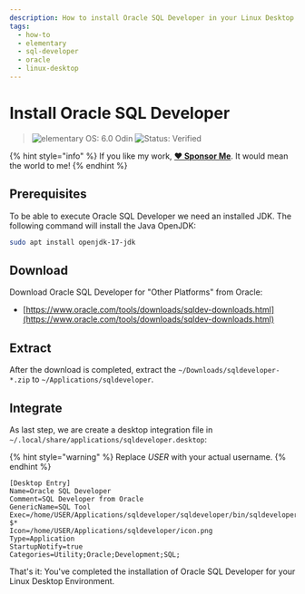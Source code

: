 ```yaml
---
description: How to install Oracle SQL Developer in your Linux Desktop Environment.
tags:
  - how-to
  - elementary
  - sql-developer
  - oracle
  - linux-desktop
---
```


# Install Oracle SQL Developer

> ![elementary OS: 6.0 Odin](https://img.shields.io/badge/elementary%C2%A0OS-6.0%20Odin-007aff)
> ![Status: Verified](https://img.shields.io/badge/status-verified-58c633)

{% hint style="info" %}
If you like my work, [**❤️ Sponsor Me**](https://github.com/sponsors/marbetschar). It would mean the world to me!
{% endhint %}

## Prerequisites

To be able to execute Oracle SQL Developer we need an installed JDK. The following command will install the Java OpenJDK:

```bash
sudo apt install openjdk-17-jdk
```

## Download

Download Oracle SQL Developer for "Other Platforms" from Oracle:

* [https://www.oracle.com/tools/downloads/sqldev-downloads.html](https://www.oracle.com/tools/downloads/sqldev-downloads.html)

## Extract

After the download is completed, extract the `~/Downloads/sqldeveloper-*.zip` to `~/Applications/sqldeveloper`.

## Integrate

As last step, we are create a desktop integration file in `~/.local/share/applications/sqldeveloper.desktop`:

{% hint style="warning" %}
Replace _USER_ with your actual username.
{% endhint %}

```text
[Desktop Entry]
Name=Oracle SQL Developer
Comment=SQL Developer from Oracle
GenericName=SQL Tool
Exec=/home/USER/Applications/sqldeveloper/sqldeveloper/bin/sqldeveloper $*
Icon=/home/USER/Applications/sqldeveloper/icon.png
Type=Application
StartupNotify=true
Categories=Utility;Oracle;Development;SQL;
```

That's it: You've completed the installation of Oracle SQL Developer for your Linux Desktop Environment.

